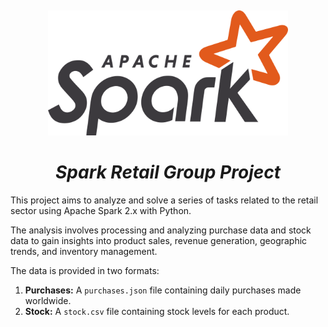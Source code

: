 <a name="readme-top"></a>
<br />
<div align="center">
  <a href="#">
    <img src="assets/logos/tools_apache_spark.svg" alt="Apache Spark" height="200">
  </a>

<h1 align = "center">
<b><i>Spark Retail Group Project</i></b>
</h1>
</div>

This project aims to analyze and solve a series of tasks related to the retail sector using Apache Spark 2.x with
Python. 

The analysis involves processing and analyzing purchase data and stock data to gain insights into product sales,
revenue generation, geographic trends, and inventory management.

The data is provided in two formats:

1. **Purchases:** A `purchases.json` file containing daily purchases made worldwide.
2. **Stock:** A `stock.csv` file containing stock levels for each product.



